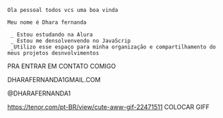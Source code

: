     Ola pessoal todos vcs uma boa vinda

    Meu nome é Dhara fernanda

     _ Estou estudando na Alura
     _ Estou me densolvenvendo no JavaScrip
     _Utilizo esse espaço para minha organização e compartilhamento do meus projetos desnvolvimentos

 PRA ENTRAR EM CONTATO COMIGO


  DHARAFERNANDA1GMAIL.COM

  
  @DHARAFERNANDA1
  
https://tenor.com/pt-BR/view/cute-aww-gif-22471511 COLOCAR GIFF

